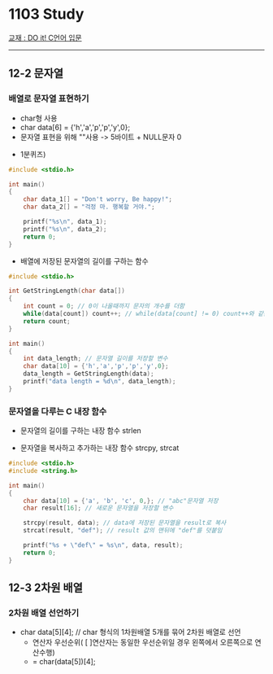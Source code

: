 # 1103 Study

<u>교재 : DO it! C언어 입문</u>

------

## 12-2 문자열

### 배열로 문자열 표현하기
* char형 사용
* char data[6] = {'h','a','p','p','y',0};
* 문자열 표현을 위해 ""사용 -> 5바이트 + NULL문자 0

- 1분퀴즈)
```c
#include <stdio.h>

int main()
{
    char data_1[] = "Don't worry, Be happy!";
    char data_2[] = "걱정 마. 행복할 거야.";

    printf("%s\n", data_1);
    printf("%s\n", data_2);
    return 0;
}
```

- 배열에 저장된 문자열의 길이를 구하는 함수
```c
#include <stdio.h>

int GetStringLength(char data[])
{
    int count = 0; // 0이 나올때까지 문자의 개수를 더함
    while(data[count]) count++; // while(data[count] != 0) count++와 같은 의미
    return count;
}

int main()
{
    int data_length; // 문자열 길이를 저장할 변수
    char data[10] = {'h','a','p','p','y',0};
    data_length = GetStringLength(data);
    printf("data length = %d\n", data_length);
}
```

### 문자열을 다루는 C 내장 함수

* 문자열의 길이를 구하는 내장 함수 strlen

* 문자열을 복사하고 추가하는 내장 함수 strcpy, strcat
```c
#include <stdio.h>
#include <string.h>

int main()
{
    char data[10] = {'a', 'b', 'c', 0,}; // "abc"문자열 저장
    char result[16]; // 새로운 문자열을 저장할 변수

    strcpy(result, data); // data에 저장된 문자열을 result로 복사
    strcat(result, "def"); // result 값의 맨뒤에 "def"를 덧붙임

    printf("%s + \"def\" = %s\n", data, result);
    return 0;
}
```

## 12-3 2차원 배열

### 2차원 배열 선언하기
* char data[5][4]; // char 형식의 1차원배열 5개를 묶어 2차원 배열로 선언
  - 연산자 우선순위( [ ]연산자는 동일한 우선순위일 경우 왼쪽에서 오른쪽으로 연산수행)
  - = char(data[5])[4]; 
